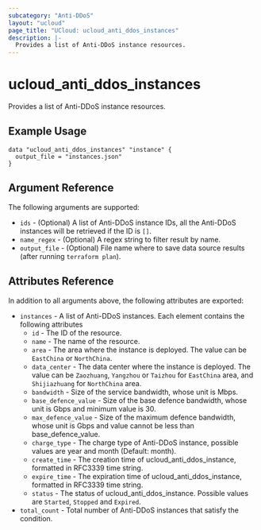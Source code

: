 ```yaml
---
subcategory: "Anti-DDoS"
layout: "ucloud"
page_title: "UCloud: ucloud_anti_ddos_instances"
description: |-
  Provides a list of Anti-DDoS instance resources.
---
```


# ucloud_anti_ddos_instances

Provides a list of Anti-DDoS instance resources.

## Example Usage

```hcl
data "ucloud_anti_ddos_instances" "instance" {
  output_file = "instances.json"
}
```

## Argument Reference

The following arguments are supported:

* `ids` - (Optional) A list of Anti-DDoS instance IDs, all the Anti-DDoS instances will be retrieved if the ID is `[]`.
* `name_regex` - (Optional) A regex string to filter result by name.
* `output_file` - (Optional) File name where to save data source results (after running `terraform plan`).

## Attributes Reference

In addition to all arguments above, the following attributes are exported:

* `instances` -  A list of Anti-DDoS instances. Each element contains the following attributes
  * `id` - The ID of the resource.
  * `name` - The name of the resource.
  * `area` - The area where the instance is deployed. The value can be `EastChina` or `NorthChina`.
  * `data_center` - The data center where the instance is deployed. The value can be `Zaozhuang`, `Yangzhou` or `Taizhou` for `EastChina` area, and `Shijiazhuang` for `NorthChina` area.
  * `bandwidth` - Size of the service bandwidth, whose unit is Mbps.
  * `base_defence_value` - Size of the base defence bandwidth, whose unit is Gbps and minimum value is 30.
  * `max_defence_value` - Size of the maximum defence bandwidth, whose unit is Gbps and value cannot be less than base_defence_value.
  * `charge_type` - The charge type of Anti-DDoS instance, possible values are year and month (Default: month).
  * `create_time` - The creation time of ucloud_anti_ddos_instance, formatted in RFC3339 time string.
  * `expire_time` - The expiration time of ucloud_anti_ddos_instance, formatted in RFC3339 time string.
  * `status` -  The status of ucloud_anti_ddos_instance. Possible values are `Started`, `Stopped` and `Expired`.
* `total_count` - Total number of Anti-DDoS instances that satisfy the condition.


